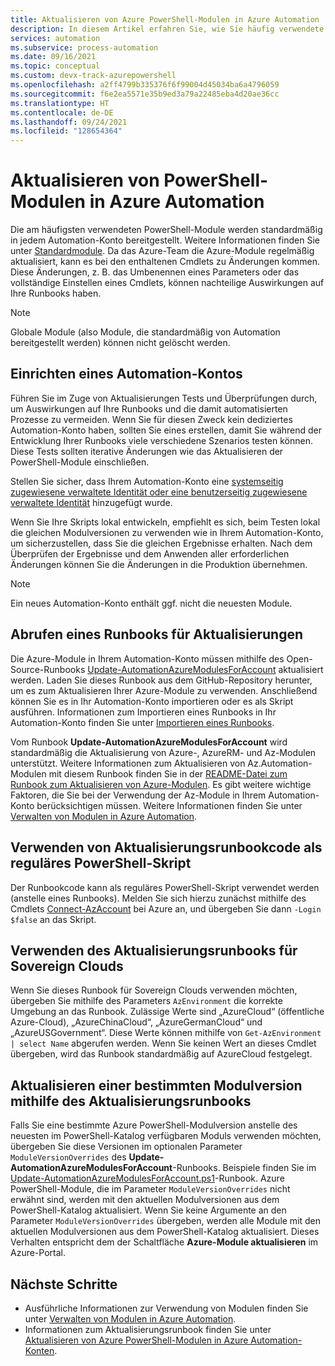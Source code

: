 ```yaml
---
title: Aktualisieren von Azure PowerShell-Modulen in Azure Automation
description: In diesem Artikel erfahren Sie, wie Sie häufig verwendete Azure PowerShell-Module aktualisieren, die standardmäßig in Azure Automation bereitgestellt werden.
services: automation
ms.subservice: process-automation
ms.date: 09/16/2021
ms.topic: conceptual
ms.custom: devx-track-azurepowershell
ms.openlocfilehash: a2ff4799b335376f6f99004d45034ba6a4796059
ms.sourcegitcommit: f6e2ea5571e35b9ed3a79a22485eba4d20ae36cc
ms.translationtype: HT
ms.contentlocale: de-DE
ms.lasthandoff: 09/24/2021
ms.locfileid: "128654364"
---
```

# <a name="update-azure-automation-powershell-modules"></a>Aktualisieren von PowerShell-Modulen in Azure Automation

Die am häufigsten verwendeten PowerShell-Module werden standardmäßig in jedem Automation-Konto bereitgestellt. Weitere Informationen finden Sie unter [Standardmodule](shared-resources/modules.md#default-modules). Da das Azure-Team die Azure-Module regelmäßig aktualisiert, kann es bei den enthaltenen Cmdlets zu Änderungen kommen. Diese Änderungen, z. B. das Umbenennen eines Parameters oder das vollständige Einstellen eines Cmdlets, können nachteilige Auswirkungen auf Ihre Runbooks haben. 

> [!NOTE]
> Globale Module (also Module, die standardmäßig von Automation bereitgestellt werden) können nicht gelöscht werden.

## <a name="set-up-an-automation-account"></a>Einrichten eines Automation-Kontos

Führen Sie im Zuge von Aktualisierungen Tests und Überprüfungen durch, um Auswirkungen auf Ihre Runbooks und die damit automatisierten Prozesse zu vermeiden. Wenn Sie für diesen Zweck kein dediziertes Automation-Konto haben, sollten Sie eines erstellen, damit Sie während der Entwicklung Ihrer Runbooks viele verschiedene Szenarios testen können. Diese Tests sollten iterative Änderungen wie das Aktualisieren der PowerShell-Module einschließen.

Stellen Sie sicher, dass Ihrem Automation-Konto eine [systemseitig zugewiesene verwaltete Identität oder eine benutzerseitig zugewiesene verwaltete Identität](quickstarts/enable-managed-identity.md) hinzugefügt wurde.

Wenn Sie Ihre Skripts lokal entwickeln, empfiehlt es sich, beim Testen lokal die gleichen Modulversionen zu verwenden wie in Ihrem Automation-Konto, um sicherzustellen, dass Sie die gleichen Ergebnisse erhalten. Nach dem Überprüfen der Ergebnisse und dem Anwenden aller erforderlichen Änderungen können Sie die Änderungen in die Produktion übernehmen.

> [!NOTE]
> Ein neues Automation-Konto enthält ggf. nicht die neuesten Module.

## <a name="obtain-a-runbook-to-use-for-updates"></a>Abrufen eines Runbooks für Aktualisierungen

Die Azure-Module in Ihrem Automation-Konto müssen mithilfe des Open-Source-Runbooks [Update-AutomationAzureModulesForAccount](https://github.com/Microsoft/AzureAutomation-Account-Modules-Update) aktualisiert werden. Laden Sie dieses Runbook aus dem GitHub-Repository herunter, um es zum Aktualisieren Ihrer Azure-Module zu verwenden. Anschließend können Sie es in Ihr Automation-Konto importieren oder es als Skript ausführen. Informationen zum Importieren eines Runbooks in Ihr Automation-Konto finden Sie unter [Importieren eines Runbooks](manage-runbooks.md#import-a-runbook).

Vom Runbook **Update-AutomationAzureModulesForAccount** wird standardmäßig die Aktualisierung von Azure-, AzureRM- und Az-Modulen unterstützt. Weitere Informationen zum Aktualisieren von Az.Automation-Modulen mit diesem Runbook finden Sie in der [README-Datei zum Runbook zum Aktualisieren von Azure-Modulen](https://github.com/microsoft/AzureAutomation-Account-Modules-Update/blob/master/README.md). Es gibt weitere wichtige Faktoren, die Sie bei der Verwendung der Az-Module in Ihrem Automation-Konto berücksichtigen müssen. Weitere Informationen finden Sie unter [Verwalten von Modulen in Azure Automation](shared-resources/modules.md).

## <a name="use-update-runbook-code-as-a-regular-powershell-script"></a>Verwenden von Aktualisierungsrunbookcode als reguläres PowerShell-Skript

Der Runbookcode kann als reguläres PowerShell-Skript verwendet werden (anstelle eines Runbooks). Melden Sie sich hierzu zunächst mithilfe des Cmdlets [Connect-AzAccount](/powershell/module/az.accounts/connect-azaccount) bei Azure an, und übergeben Sie dann `-Login $false` an das Skript.

## <a name="use-the-update-runbook-on-sovereign-clouds"></a>Verwenden des Aktualisierungsrunbooks für Sovereign Clouds

Wenn Sie dieses Runbook für Sovereign Clouds verwenden möchten, übergeben Sie mithilfe des Parameters `AzEnvironment` die korrekte Umgebung an das Runbook. Zulässige Werte sind „AzureCloud“ (öffentliche Azure-Cloud), „AzureChinaCloud“, „AzureGermanCloud“ und „AzureUSGovernment“. Diese Werte können mithilfe von `Get-AzEnvironment | select Name` abgerufen werden. Wenn Sie keinen Wert an dieses Cmdlet übergeben, wird das Runbook standardmäßig auf AzureCloud festgelegt.

## <a name="use-the-update-runbook-to-update-a-specific-module-version"></a>Aktualisieren einer bestimmten Modulversion mithilfe des Aktualisierungsrunbooks

Falls Sie eine bestimmte Azure PowerShell-Modulversion anstelle des neuesten im PowerShell-Katalog verfügbaren Moduls verwenden möchten, übergeben Sie diese Versionen im optionalen Parameter `ModuleVersionOverrides` des **Update-AutomationAzureModulesForAccount**-Runbooks. Beispiele finden Sie im [Update-AutomationAzureModulesForAccount.ps1](https://github.com/Microsoft/AzureAutomation-Account-Modules-Update/blob/master/Update-AutomationAzureModulesForAccount.ps1)-Runbook. Azure PowerShell-Module, die im Parameter `ModuleVersionOverrides` nicht erwähnt sind, werden mit den aktuellen Modulversionen aus dem PowerShell-Katalog aktualisiert. Wenn Sie keine Argumente an den Parameter `ModuleVersionOverrides` übergeben, werden alle Module mit den aktuellen Modulversionen aus dem PowerShell-Katalog aktualisiert. Dieses Verhalten entspricht dem der Schaltfläche **Azure-Module aktualisieren** im Azure-Portal.

## <a name="next-steps"></a>Nächste Schritte

* Ausführliche Informationen zur Verwendung von Modulen finden Sie unter [Verwalten von Modulen in Azure Automation](shared-resources/modules.md).
* Informationen zum Aktualisierungsrunbook finden Sie unter [Aktualisieren von Azure PowerShell-Modulen in Azure Automation-Konten](https://github.com/Microsoft/AzureAutomation-Account-Modules-Update).
